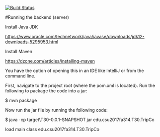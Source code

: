 [![Build Status](https://travis-ci.com/MIchaelLynnCSULaptop/JavaRestSP1.svg?token=aGqZALLZUKhc6eMrMJtK&branch=master)](https://travis-ci.com/MIchaelLynnCSULaptop/JavaRestSP1)

#Running the backend (server)

Install Java JDK

https://www.oracle.com/technetwork/java/javase/downloads/jdk12-downloads-5295953.html

Install Maven 

https://dzone.com/articles/installing-maven

You have the option of opening this in an IDE like IntelliJ or from the command line.

First, navigate to the project root (where the pom.xml is located). Run the following to package the code into a jar:

$ mvn package

Now run the jar file by running the following code:

$ java -cp target\T30-0.0.1-SNAPSHOT.jar edu.csu2017fa314.T30.TripCo

load main class edu.csu2017fa314.T30.TripCo
